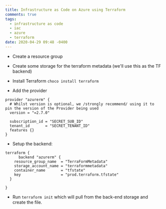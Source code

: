 ```yaml
---
title: Infrastructure as Code on Azure using Terraform
comments: true
tags:
  - infrastructure as code
  - iac
  - azure
  - terraform
date: 2020-04-29 09:48 -0400
---
```

* Create a resource group
* Create some storage for the terraform metadata (we'll use this as the TF backend)
* Install Terraform `choco install terraform`

* Add the provider

```
provider "azurerm" {
  # Whilst version is optional, we /strongly recommend/ using it to pin the version of the Provider being used
  version = "=2.7.0"

  subscription_id = "SECRET_SUB_ID"
  tenant_id       = "SECRET_TENANT_ID"
  features {}
}
```

* Setup the backend:

```
terraform {
      backend "azurerm" {
    resource_group_name  = "TerraFormMetadata"
    storage_account_name = "terraformmetadata"
    container_name       = "tfstate"
    key                  = "prod.terraform.tfstate"
  }

}
```

* Run `terraform init` which will pull from the back-end storage and create the file.